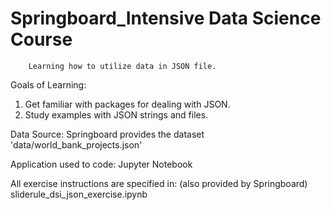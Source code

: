 # Springboard_Intensive Data Science Course
        Learning how to utilize data in JSON file.

Goals of Learning:
1. Get familiar with packages for dealing with JSON.
2. Study examples with JSON strings and files.

Data Source:
        Springboard provides the dataset 'data/world_bank_projects.json'
        
Application used to code:
        Jupyter Notebook

All exercise instructions are specified in: (also provided by Springboard)
        sliderule_dsi_json_exercise.ipynb
